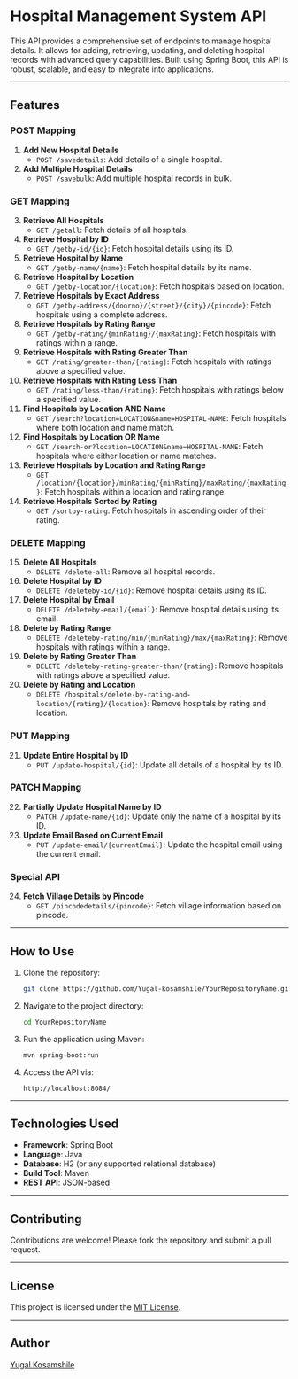 # Hospital Management System API

This API provides a comprehensive set of endpoints to manage hospital details. It allows for adding, retrieving, updating, and deleting hospital records with advanced query capabilities. Built using Spring Boot, this API is robust, scalable, and easy to integrate into applications.

---

## Features

### **POST Mapping**
1. **Add New Hospital Details**
   - `POST /savedetails`: Add details of a single hospital.
2. **Add Multiple Hospital Details**
   - `POST /savebulk`: Add multiple hospital records in bulk.

### **GET Mapping**
3. **Retrieve All Hospitals**
   - `GET /getall`: Fetch details of all hospitals.
4. **Retrieve Hospital by ID**
   - `GET /getby-id/{id}`: Fetch hospital details using its ID.
5. **Retrieve Hospital by Name**
   - `GET /getby-name/{name}`: Fetch hospital details by its name.
6. **Retrieve Hospital by Location**
   - `GET /getby-location/{location}`: Fetch hospitals based on location.
7. **Retrieve Hospitals by Exact Address**
   - `GET /getby-address/{doorno}/{street}/{city}/{pincode}`: Fetch hospitals using a complete address.
8. **Retrieve Hospitals by Rating Range**
   - `GET /getby-rating/{minRating}/{maxRating}`: Fetch hospitals with ratings within a range.
9. **Retrieve Hospitals with Rating Greater Than**
   - `GET /rating/greater-than/{rating}`: Fetch hospitals with ratings above a specified value.
10. **Retrieve Hospitals with Rating Less Than**
    - `GET /rating/less-than/{rating}`: Fetch hospitals with ratings below a specified value.
11. **Find Hospitals by Location AND Name**
    - `GET /search?location=LOCATION&name=HOSPITAL-NAME`: Fetch hospitals where both location and name match.
12. **Find Hospitals by Location OR Name**
    - `GET /search-or?location=LOCATION&name=HOSPITAL-NAME`: Fetch hospitals where either location or name matches.
13. **Retrieve Hospitals by Location and Rating Range**
    - `GET /location/{location}/minRating/{minRating}/maxRating/{maxRating}`: Fetch hospitals within a location and rating range.
14. **Retrieve Hospitals Sorted by Rating**
    - `GET /sortby-rating`: Fetch hospitals in ascending order of their rating.

### **DELETE Mapping**
15. **Delete All Hospitals**
    - `DELETE /delete-all`: Remove all hospital records.
16. **Delete Hospital by ID**
    - `DELETE /deleteby-id/{id}`: Remove hospital details using its ID.
17. **Delete Hospital by Email**
    - `DELETE /deleteby-email/{email}`: Remove hospital details using its email.
18. **Delete by Rating Range**
    - `DELETE /deleteby-rating/min/{minRating}/max/{maxRating}`: Remove hospitals with ratings within a range.
19. **Delete by Rating Greater Than**
    - `DELETE /deleteby-rating-greater-than/{rating}`: Remove hospitals with ratings above a specified value.
20. **Delete by Rating and Location**
    - `DELETE /hospitals/delete-by-rating-and-location/{rating}/{location}`: Remove hospitals by rating and location.

### **PUT Mapping**
21. **Update Entire Hospital by ID**
    - `PUT /update-hospital/{id}`: Update all details of a hospital by its ID.

### **PATCH Mapping**
22. **Partially Update Hospital Name by ID**
    - `PATCH /update-name/{id}`: Update only the name of a hospital by its ID.
23. **Update Email Based on Current Email**
    - `PUT /update-email/{currentEmail}`: Update the hospital email using the current email.

### **Special API**
24. **Fetch Village Details by Pincode**
    - `GET /pincodedetails/{pincode}`: Fetch village information based on pincode.

---

## How to Use

1. Clone the repository:
   ```bash
   git clone https://github.com/Yugal-kosamshile/YourRepositoryName.git
   ```
2. Navigate to the project directory:
   ```bash
   cd YourRepositoryName
   ```
3. Run the application using Maven:
   ```bash
   mvn spring-boot:run
   ```
4. Access the API via:
   ```
   http://localhost:8084/
   ```

---

## Technologies Used
- **Framework**: Spring Boot
- **Language**: Java
- **Database**: H2 (or any supported relational database)
- **Build Tool**: Maven
- **REST API**: JSON-based

---

## Contributing
Contributions are welcome! Please fork the repository and submit a pull request.

---

## License
This project is licensed under the [MIT License](https://opensource.org/licenses/MIT).

---

## Author
[Yugal Kosamshile](https://github.com/Yugal-kosamshile)
